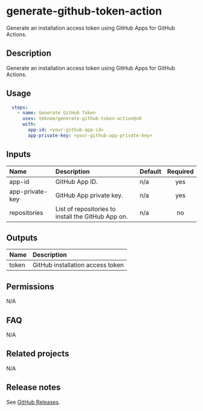 # generate-github-token-action

Generate an installation access token using GitHub Apps for GitHub Actions.

<!-- actdocs start -->

## Description

Generate an installation access token using GitHub Apps for GitHub Actions.

## Usage

```yaml
  steps:
    - name: Generate GitHub Token
      uses: tmknom/generate-github-token-action@v0
      with:
        app-id: <your-github-app-id>
        app-private-key: <your-github-app-private-key>
```

## Inputs

| Name | Description | Default | Required |
| :--- | :---------- | :------ | :------: |
| app-id | GitHub App ID. | n/a | yes |
| app-private-key | GitHub App private key. | n/a | yes |
| repositories | List of repositories to install the GitHub App on. | n/a | no |

## Outputs

| Name | Description |
| :--- | :---------- |
| token | GitHub installation access token |

<!-- actdocs end -->

## Permissions

N/A

## FAQ

N/A

## Related projects

N/A

## Release notes

See [GitHub Releases][releases].

[releases]: https://github.com/tmknom/generate-github-token-action/releases
